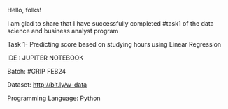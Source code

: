 Hello, folks!

I am glad to share that I have successfully completed #task1 of the data science and business analyst program

Task 1- Predicting score based on studying hours using Linear Regression

IDE : JUPITER NOTEBOOK

Batch: #GRIP FEB24

Dataset: http://bit.ly/w-data

Programming Language: Python
